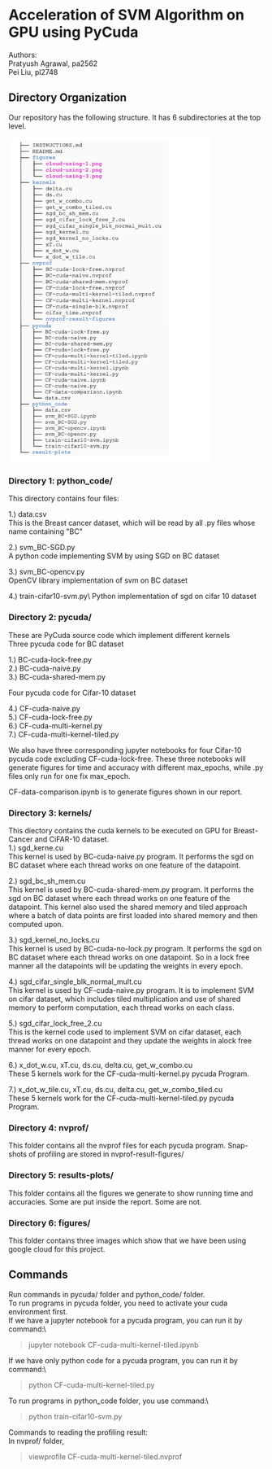 # Acceleration of SVM Algorithm on GPU using PyCuda 
Authors: \
Pratyush Agrawal, pa2562 \
Pei Liu, pl2748
## Directory Organization

Our repository has the following structure. It has 6 subdirectories at the top level. 


<img src="tree.png" width="400">

### Directory 1: python_code/

This directory contains four files:

1.) data.csv\
This is the Breast cancer dataset, which will be read by all .py files whose name containing "BC"

2.) svm_BC-SGD.py\
A python code implementing SVM by using SGD on BC dataset
  
3.) svm_BC-opencv.py\
OpenCV library implementation of svm on BC dataset

4.) train-cifar10-svm.py\ 
 Python implementation of sgd on cifar 10 dataset


### Directory 2: pycuda/

These are PyCuda source code which implement different kernels\
Three pycuda code for BC dataset

1.) BC-cuda-lock-free.py\
2.) BC-cuda-naive.py\
3.) BC-cuda-shared-mem.py

Four pycuda code for Cifar-10 dataset

4.) CF-cuda-naive.py\
5.) CF-cuda-lock-free.py\
6.) CF-cuda-multi-kernel.py\
7.) CF-cuda-multi-kernel-tiled.py

We also have three corresponding jupyter notebooks for four Cifar-10 pycuda code excluding CF-cuda-lock-free. These three notebooks will generate figures for time and accuracy with different max_epochs, while .py files only run for one fix max_epoch.

CF-data-comparison.ipynb is to generate figures shown in our report.


### Directory 3: kernels/ 

This diectory contains the cuda kernels to be executed on GPU for Breast-Cancer and CiFAR-10 dataset.\
1.) sgd_kerne.cu \
    This kernel is used by BC-cuda-naive.py program. It performs the sgd on BC dataset where each thread works on one feature of the datapoint.
    
2.) sgd_bc_sh_mem.cu \
This kernel is used by BC-cuda-shared-mem.py program. It performs the sgd on BC dataset where each thread works on one feature of the datapoint. This kernel also used the shared memory and tiled approach where a batch of data points are first loaded into shared memory and then computed upon.

3.) sgd_kernel_no_locks.cu\
  This kernel is used by BC-cuda-no-lock.py program. It performs the sgd on BC dataset where each thread works on one datapoint. So in a lock free manner all the datapoints will be updating the weights in every epoch.

4.) sgd_cifar_single_blk_normal_mult.cu\
This kernel is used by CF-cuda-naive.py program. It is to implement SVM on cifar dataset, which includes tiled multiplication and use of shared memory to perform computation, each thread works on each class.

5.) sgd_cifar_lock_free_2.cu\
This is the kernel code used to implement SVM on cifar dataset, each thread works on one datapoint and they update the weights in alock free manner for every epoch.

6.) x_dot_w.cu, xT.cu, ds.cu, delta.cu, get_w_combo.cu \
  These 5 kernels work for the CF-cuda-multi-kernel.py pycuda Program.
  
7.) x_dot_w_tile.cu, xT.cu, ds.cu, delta.cu, get_w_combo_tiled.cu \
  These 5 kernels work for the CF-cuda-multi-kernel-tiled.py pycuda Program.



### Directory 4: nvprof/

This folder contains all the nvprof files for each pycuda program. Snap-shots of profiling are stored in nvprof-result-figures/

### Directory 5: results-plots/
This folder contains all the figures we generate to show running time and accuracies. Some are put inside the report. Some are not.

### Directory 6: figures/

This folder contains three images which show that we have been using google cloud for this project.


## Commands

Run commands in pycuda/ folder and python_code/ folder.\
To run programs in pycuda folder, you need to activate your cuda environment first.\
If we have a jupyter notebook for a pycuda program, you can run it by command:\
> jupyter notebook CF-cuda-multi-kernel-tiled.ipynb

If we have only python code for a pycuda program, you can run it by command:\
> python CF-cuda-multi-kernel-tiled.py

To run programs in python_code folder, you use command:\
> python train-cifar10-svm.py

Commands to reading the profiling result:\
In nvprof/ folder, 
> viewprofile CF-cuda-multi-kernel-tiled.nvprof




